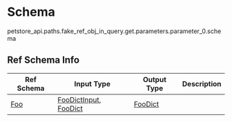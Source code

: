 # Schema
petstore_api.paths.fake_ref_obj_in_query.get.parameters.parameter_0.schema

## Ref Schema Info
Ref Schema | Input Type | Output Type | Description
---------- | ---------- | ----------- | ------------
[Foo](foo.md) | [FooDictInput](#foodictinput), [FooDict](#foodict) | [FooDict](#foodict) |
